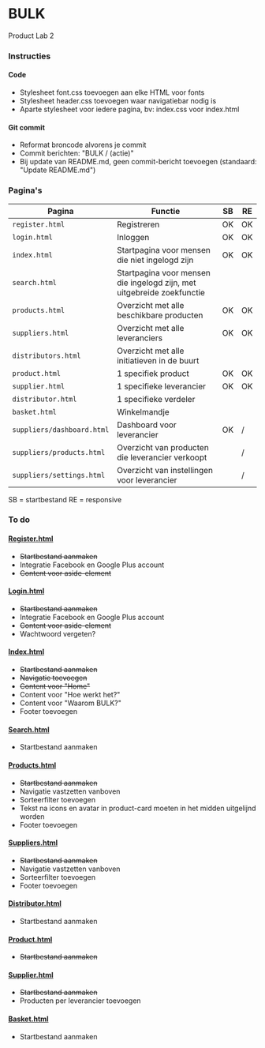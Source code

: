 # BULK
Product Lab 2

### Instructies

#### Code
* Stylesheet font.css toevoegen aan elke HTML voor fonts
* Stylesheet header.css toevoegen waar navigatiebar nodig is
* Aparte stylesheet voor iedere pagina, bv: index.css voor index.html

#### Git commit
* Reformat broncode alvorens je commit
* Commit berichten: "BULK / (actie)"
* Bij update van README.md, geen commit-bericht toevoegen (standaard: "Update README.md")

### Pagina's

Pagina | Functie | SB | RE
--- | --- | --- | ---
`register.html` | Registreren | OK | OK
`login.html` | Inloggen | OK | OK
`index.html` | Startpagina voor mensen die niet ingelogd zijn | OK | OK
`search.html` | Startpagina voor mensen die ingelogd zijn, met uitgebreide zoekfunctie |  | 
`products.html` | Overzicht met alle beschikbare producten | OK | OK
`suppliers.html`| Overzicht met alle leveranciers | OK  | OK
`distributors.html` | Overzicht met alle initiatieven in de buurt |  | 
`product.html`| 1 specifiek product | OK | OK
`supplier.html`| 1 specifieke leverancier| OK | OK
`distributor.html` | 1 specifieke verdeler|  | 
`basket.html`| Winkelmandje|  | 
`suppliers/dashboard.html`| Dashboard voor leverancier| OK | /
`suppliers/products.html`| Overzicht van producten die leverancier verkoopt|  | /
`suppliers/settings.html`| Overzicht van instellingen voor leverancier|  | /

SB = startbestand
RE = responsive

### To do

#### [Register.html](https://lorientheunissen.github.io/bulk/register.html)
* ~~Startbestand aanmaken~~
* Integratie Facebook en Google Plus account
* ~~Content voor aside-element~~

#### [Login.html](https://lorientheunissen.github.io/bulk/login.html)
* ~~Startbestand aanmaken~~
* Integratie Facebook en Google Plus account
* ~~Content voor aside-element~~
* Wachtwoord vergeten?

#### [Index.html](https://lorientheunissen.github.io/bulk/index.html)
* ~~Startbestand aanmaken~~
* ~~Navigatie toevoegen~~
* ~~Content voor "Home"~~
* Content voor "Hoe werkt het?"
* Content voor "Waarom BULK?"
* Footer toevoegen

#### [Search.html](https://lorientheunissen.github.io/bulk/search.html)
* Startbestand aanmaken

#### [Products.html](https://lorientheunissen.github.io/bulk/products.html)
* ~~Startbestand aanmaken~~
* Navigatie vastzetten vanboven
* Sorteerfilter toevoegen
* Tekst na icons en avatar in product-card moeten in het midden uitgelijnd worden
* Footer toevoegen

#### [Suppliers.html](https://lorientheunissen.github.io/bulk/suppliers.html)
* ~~Startbestand aanmaken~~
* Navigatie vastzetten vanboven
* Sorteerfilter toevoegen
* Footer toevoegen

#### [Distributor.html](https://lorientheunissen.github.io/bulk/middlemen.html)
* Startbestand aanmaken

#### [Product.html](https://lorientheunissen.github.io/bulk/product.html)
* ~~Startbestand aanmaken~~

#### [Supplier.html](https://lorientheunissen.github.io/bulk/supplier.html)
* ~~Startbestand aanmaken~~
* Producten per leverancier toevoegen

#### [Basket.html](https://lorientheunissen.github.io/bulk/basket.html)
* Startbestand aanmaken

